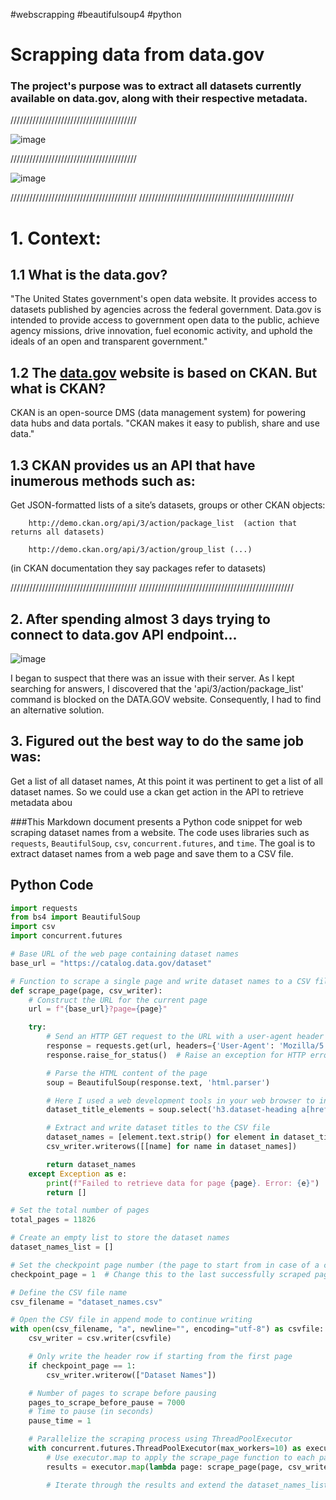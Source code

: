  #webscrapping #beautifulsoup4 #python 
# Scrapping data from data.gov
### The project's purpose was to extract all datasets currently available on data.gov, along with their respective metadata.
//////////////////////////////////////// 

![image](https://github.com/datajoedata/data_extraction_nasa_hackaton2023/assets/116616136/d3033658-8818-4825-a329-1c7545e5a894)

//////////////////////////////////////// 

![image](https://github.com/datajoedata/data_extraction_nasa_hackaton2023/assets/116616136/7c602d68-211e-4185-a645-c2f02108651a)

//////////////////////////////////////// /////////////////////////////////////////////////
# 1. Context:



## 1.1 What is the data.gov?  
"The United States government's open data website. It provides access to datasets published by agencies across the federal government. Data.gov is intended to provide access to government open data to the public, achieve agency missions, drive innovation, fuel economic activity, and uphold the ideals of an open and transparent government."

## 1.2 The [data.gov](https://data.gov) website is based on CKAN. But what is CKAN?
CKAN is an open-source DMS (data management system) for powering data hubs and data portals. "CKAN makes it easy to publish, share and use data."

## 1.3 CKAN provides us an API that have inumerous methods such as: 

   Get JSON-formatted lists of a site’s datasets, groups or other CKAN objects: 

        http://demo.ckan.org/api/3/action/package_list  (action that returns all datasets)

        http://demo.ckan.org/api/3/action/group_list (...) 

(in CKAN documentation they say packages refer to datasets)   
    
//////////////////////////////////////// /////////////////////////////////////////////////

## 2. After spending almost 3 days trying to connect to data.gov API endpoint...
![image](https://github.com/datajoedata/data_extraction_nasa_hackaton2023/assets/116616136/cef41618-09de-4c32-a5fb-7be8282b7132)


I began to suspect that there was an issue with their server. As I kept searching for answers, I discovered that the 'api/3/action/package_list' command is blocked on the DATA.GOV website. Consequently, I had to find an alternative solution.

## 3. Figured out the best way to do the same job was:  
Get a list of all dataset names, At this point it was pertinent to get a list of all dataset names. So we could use a ckan get action in the API to retrieve metadata abou


###This Markdown document presents a Python code snippet for web scraping dataset names from a website. The code uses libraries such as `requests`, `BeautifulSoup`, `csv`, `concurrent.futures`, and `time`. The goal is to extract dataset names from a web page and save them to a CSV file.

## Python Code

```python
import requests
from bs4 import BeautifulSoup
import csv
import concurrent.futures

# Base URL of the web page containing dataset names
base_url = "https://catalog.data.gov/dataset"

# Function to scrape a single page and write dataset names to a CSV file
def scrape_page(page, csv_writer):
    # Construct the URL for the current page
    url = f"{base_url}?page={page}"

    try:
        # Send an HTTP GET request to the URL with a user-agent header
        response = requests.get(url, headers={'User-Agent': 'Mozilla/5.0'})
        response.raise_for_status()  # Raise an exception for HTTP errors

        # Parse the HTML content of the page
        soup = BeautifulSoup(response.text, 'html.parser')

        # Here I used a web development tools in your web browser to inspect the web page's HTML structure. You can typically do this by right-clicking on the page and selecting "Inspect" or pressing Ctrl + Shift + I or Cmd + Option + I on your keyboard. Dataset titles Mention that you used web development tools in your web browser to inspect the web page's HTML structure. You can typically do this by right-clicking on the page and selecting "Inspect" or pressing Ctrl + Shift + I or Cmd + Option + I on your keyboard.
        dataset_title_elements = soup.select('h3.dataset-heading a[href^="/dataset/"]')

        # Extract and write dataset titles to the CSV file
        dataset_names = [element.text.strip() for element in dataset_title_elements]
        csv_writer.writerows([[name] for name in dataset_names])

        return dataset_names
    except Exception as e:
        print(f"Failed to retrieve data for page {page}. Error: {e}")
        return []

# Set the total number of pages
total_pages = 11826

# Create an empty list to store the dataset names
dataset_names_list = []

# Set the checkpoint page number (the page to start from in case of a crash)
checkpoint_page = 1  # Change this to the last successfully scraped page

# Define the CSV file name
csv_filename = "dataset_names.csv"

# Open the CSV file in append mode to continue writing
with open(csv_filename, "a", newline="", encoding="utf-8") as csvfile:
    csv_writer = csv.writer(csvfile)

    # Only write the header row if starting from the first page
    if checkpoint_page == 1:
        csv_writer.writerow(["Dataset Names"])

    # Number of pages to scrape before pausing
    pages_to_scrape_before_pause = 7000
    # Time to pause (in seconds)
    pause_time = 1

    # Parallelize the scraping process using ThreadPoolExecutor
    with concurrent.futures.ThreadPoolExecutor(max_workers=10) as executor:
        # Use executor.map to apply the scrape_page function to each page concurrently
        results = executor.map(lambda page: scrape_page(page, csv_writer), range(checkpoint_page, total_pages + 1))

        # Iterate through the results and extend the dataset_names_list
